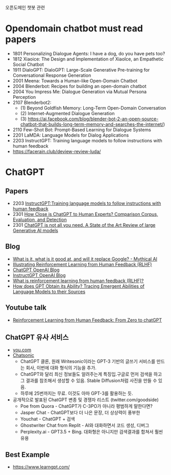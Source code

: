 오픈도메인 챗봇 관련

# Opendomain chatbot must read papers
- 1801 Personalizing Dialogue Agents: I have a dog, do you have pets too?
- 1812 Xiaoice: The Design and Implementation of XiaoIce, an Empathetic Social Chatbot
- 1911 DialoGPT: DialoGPT: Large-Scale Generative Pre-training for Conversational Response Generation
- 2001 Meena: Towards a Human-like Open-Domain Chatbot
- 2004 Blenderbot: Recipes for building an open-domain chatbot
- 2004 You Impress Me: Dialogue Generation via Mutual Persona Perception
- 2107 Blenderbot2: 
  - (1) Beyond Goldfish Memory: Long-Term Open-Domain Conversation
  - (2) Internet-Augmented Dialogue Generation
  - (3) https://ai.facebook.com/blog/blender-bot-2-an-open-source-chatbot-that-builds-long-term-memory-and-searches-the-internet/)
- 2110 Few-Shot Bot: Prompt-Based Learning for Dialogue Systems
- 2201 LaMDA: Language Models for Dialog Applications
- 2203 InstructGPT: Training language models to follow instructions with human feedback
- https://facerain.club/deview-review-luda/

# ChatGPT
## Papers
- 2203 [InstructGPT:Training language models to follow instructions with human feedback](https://arxiv.org/abs/2203.02155)
- 2301 [How Close is ChatGPT to Human Experts? Comparison Corpus, Evaluation, and Detection](https://paperswithcode.com/paper/how-close-is-chatgpt-to-human-experts)
- 2301 [ChatGPT is not all you need. A State of the Art Review of large Generative AI models](https://arxiv.org/abs/2301.04655)

## Blog
- [What is it, what is it good at, and will it replace Google? - Mythical AI](https://mythicalai.substack.com/p/chatgpt-what-is-it-what-is-it-good?fbclid=IwAR0N-jFqLjsB2qmTKB_uQS8BAbUN_I412UbAL17nOvFAuIJlQ-ZmwRM7az0)
- [Illustrating Reinforcement Learning from Human Feedback (RLHF)](https://huggingface.co/blog/rlhf?fbclid=IwAR3VqGfFYw_IpgaDalW-JRfOnNch8oZGzCX1NPKoAiJuDzfFQsDiwsUT9SI)
- [ChatGPT OpenAI Blog](https://openai.com/blog/chatgpt)
- [InstructGPT OpenAI Blog](https://openai.com/blog/instruction-following/)
- [What is reinforcement learning from human feedback (RLHF)?](https://bdtechtalks.com/2023/01/16/what-is-rlhf/?fbclid=IwAR29tmcMBQlVWd6ddmhgfkf-4Pu8uWi10e_NAJ4ddqyAMJnvQKZRHXsqGbQ)
- [How does GPT Obtain its Ability? Tracing Emergent Abilities of Language Models to their Sources](https://yaofu.notion.site/How-does-GPT-Obtain-its-Ability-Tracing-Emergent-Abilities-of-Language-Models-to-their-Sources-b9a57ac0fcf74f30a1ab9e3e36fa1dc1)

## Youtube talk
- [Reinforcement Learning from Human Feedback: From Zero to chatGPT](https://www.youtube.com/watch?app=desktop&v=2MBJOuVq380&fbclid=IwAR2rEKLZYEXeSAPGSyKRu2oGzXQP2Mcu1HYDghbwYkw9HRhRb68FrxHU7dc)

## ChatGPT 유사 서비스
- [you.com](https://you.com/)
- [Chatsonic](https://writesonic.com/chat)
  - ChatGPT 클론, 원래 Writesonic이라는 GPT-3 기반의 글쓰기 서비스를 만드는 회사, 이번에 대화 형식의 기능을 추가.
  - ChatGPT와 달리 최신 정보들도 알려주는게 특징입.구글로 먼저 검색을 하고 그 결과를 참조해서 생성할 수 있음. Stable Diffusion처럼 사진을 만들 수 있음.
  - 하루에 25번까지는 무료. 이것도 아마 GPT-3를 활용하는 듯. 
- 공개적으로 발표된 ChatGPT 변종 및 경쟁자 리스트 (twitter.com/goodside)
  - Poe from Quora - ChatGPT가 C-3PO가 아니라 평범하게 말한다면?
  - Jasper Chat - ChatGPT보다 더 나은 문장, 더 상상력이 풍부한
  - Youchat - ChatGPT + 검색
  - Ghostwriter Chat from Replit - AI와 대화하면서 코드 생성, 디버그
  - Perplexity.ai - GPT3.5 + Bing. 대화형은 아니지만 검색결과를 합쳐서 훨씬 유용

## Best Example
- https://www.learngpt.com/
